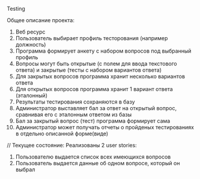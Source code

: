 Testing

Общее описание проекта:
1. Веб ресурс
2. Пользователь выбирает профиль тесторования (например должность)
3. Программа формирует анкету с набором вопросов под выбранный профиль
4. Вопросы могут быть открытые (с полем для ввода текстового ответа) и закрытые (тесты с набором вариантов ответа)
5. Для закрытых вопросов программа хранит несколько вариантов ответа
6. Для открытых вопросов программа хранит 1 вариант ответа (эталонный)
7. Результаты тестирования сохраняются в базу
8. Администратор выставляет бал за ответ на открытый вопрос, сравнивая его с эталонным ответом из базы
9. Бал за закрытый вопрос (тест) программа формирует сама
10. Администратор может получать отчеты о пройденых тестированиях в отдельно описанной форме(виде)

//
Текущее состояние:
Реализованы 2 user stories:
1. Пользователю выдается список всех имеющихся вопросов
2. Пользователь выдается данные об одном вопросе, который он выбрал